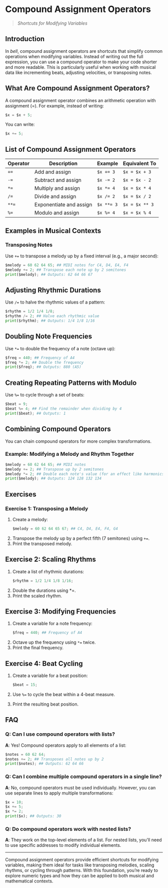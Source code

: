 # Compound Assignment Operators

> _Shortcuts for Modifying Variables_

## Introduction

In _bell_, compound assignment operators are shortcuts that simplify common operations when modifying variables. Instead of writing out the full expression, you can use a compound operator to make your code shorter and more readable. This is particularly useful when working with musical data like incrementing beats, adjusting velocities, or transposing notes.

## What Are Compound Assignment Operators?

A compound assignment operator combines an arithmetic operation with assignment (=). For example, instead of writing:

```py
$x = $x + 5;
```

You can write:

```py
$x += 5;
```

## List of Compound Assignment Operators

| Operator | Description             | Example    | Equivalent To  |
| -------- | ----------------------- | ---------- | -------------- |
| `+=`     | Add and assign          | `$x += 3`  | `$x = $x + 3`  |
| `-=`     | Subtract and assign     | `$x -= 2`  | `$x = $x - 2`  |
| `*=`     | Multiply and assign     | `$x *= 4`  | `$x = $x * 4`  |
| `/=`     | Divide and assign       | `$x /= 2`  | `$x = $x / 2`  |
| `**=`    | Exponentiate and assign | `$x **= 3` | `$x = $x ** 3` |
| `%=`     | Modulo and assign       | `$x %= 4`  | `$x = $x % 4`  |

## Examples in Musical Contexts

### Transposing Notes

Use `+=` to transpose a melody up by a fixed interval (e.g., a major second):

```py
$melody = 60 62 64 65; ## MIDI notes for C4, D4, E4, F4
$melody += 2; ## Transpose each note up by 2 semitones
print($melody); ## Outputs: 62 64 66 67
```

## Adjusting Rhythmic Durations

Use `/=` to halve the rhythmic values of a pattern:

```py
$rhythm = 1/2 1/4 1/8;
$rhythm /= 2; ## Halve each rhythmic value
print($rhythm); ## Outputs: 1/4 1/8 1/16
```

## Doubling Note Frequencies

Use `*=` to double the frequency of a note (octave up):

```py
$freq = 440; ## Frequency of A4
$freq *= 2; ## Double the frequency
print($freq); ## Outputs: 880 (A5)
```

## Creating Repeating Patterns with Modulo

Use `%=` to cycle through a set of beats:

```py
$beat = 9;
$beat %= 4; ## Find the remainder when dividing by 4
print($beat); ## Outputs: 1
```

## Combining Compound Operators

You can chain compound operators for more complex transformations.

### Example: Modifying a Melody and Rhythm Together

```py
$melody = 60 62 64 65; ## MIDI notes
$melody += 2; ## Transpose up by 2 semitones
$melody *= 2; ## Double each note's value (for an effect like harmonics)
print($melody); ## Outputs: 124 128 132 134
```

## Exercises

### Exercise 1: Transposing a Melody

1. Create a melody:
   ```py
   $melody = 60 62 64 65 67; ## C4, D4, E4, F4, G4
   ```
2. Transpose the melody up by a perfect fifth (7 semitones) using `+=`.
3. Print the transposed melody.

## Exercise 2: Scaling Rhythms

1. Create a list of rhythmic durations:
   ```py
   $rhythm = 1/2 1/4 1/8 1/16;
   ```
2. Double the durations using \*=.
3. Print the scaled rhythm.

## Exercise 3: Modifying Frequencies

1. Create a variable for a note frequency:
   ```py
   $freq = 440; ## Frequency of A4
   ```
2. Octave up the frequency using `*=` twice.
3. Print the final frequency.

## Exercise 4: Beat Cycling

1. Create a variable for a beat position:

   ```py
   $beat = 15;
   ```

2. Use `%=` to cycle the beat within a 4-beat measure.
3. Print the resulting beat position.

## FAQ

### Q: Can I use compound operators with lists?

**A**: Yes! Compound operators apply to all elements of a list:

```py
$notes = 60 62 64;
$notes += 2; ## Transposes all notes up by 2
print($notes); ## Outputs: 62 64 66
```

### Q: Can I combine multiple compound operators in a single line?

**A**: No, compound operators must be used individually. However, you can use separate lines to apply multiple transformations:

```py
$x = 10;
$x += 5;
$x *= 2;
print($x); ## Outputs: 30
```

### Q: Do compound operators work with nested lists?

**A**: They work on the top-level elements of a list. For nested lists, you'll need to use specific addresses to modify individual elements.

---

Compound assignment operators provide efficient shortcuts for modifying variables, making them ideal for tasks like transposing melodies, scaling rhythms, or cycling through patterns. With this foundation, you’re ready to explore numeric types and how they can be applied to both musical and mathematical contexts.

